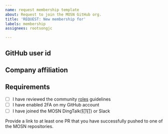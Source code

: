 ```yaml
---
name: request membership template
about: Request to join the MOSN GitHub org.
title: 'REQUEST: New membership for'
labels: membership
assignees: rootsongjc

---
```


## GitHub user id

## Company affiliation

## Requirements
- [ ]  I have reviewed the community [roles](https://github.com/mosn/community/blob/master/ROLES.md) guidelines
- [ ]  I have enabled 2FA on my GitHub account
- [ ]  I have joined the MOSN DingTalk(钉钉) or Slack

Provide a link to at least one PR that you have successfully pushed to one
of the MOSN repositories.
